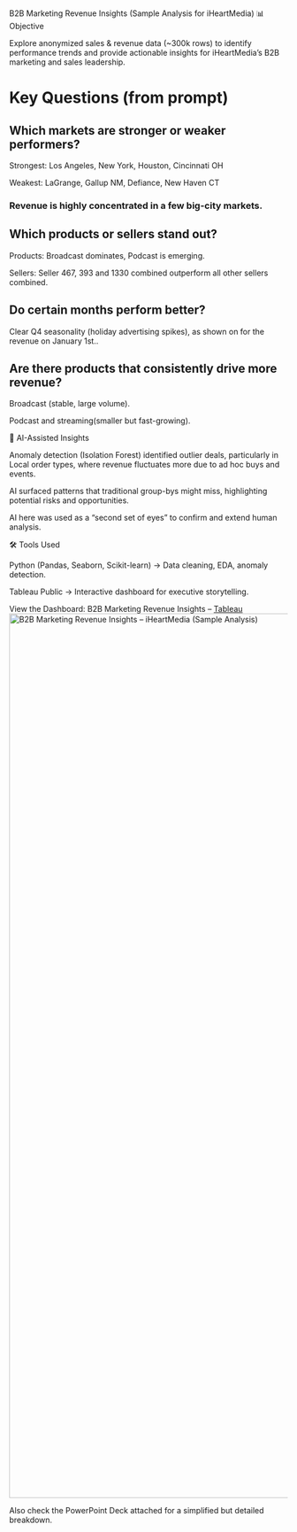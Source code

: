 B2B Marketing Revenue Insights (Sample Analysis for iHeartMedia)
📊 Objective

Explore anonymized sales & revenue data (~300k rows) to identify performance trends and provide actionable insights for iHeartMedia’s B2B marketing and sales leadership.

# Key Questions (from prompt)

## Which markets are stronger or weaker performers?
Strongest: Los Angeles, New York, Houston, Cincinnati OH

Weakest: LaGrange, Gallup NM, Defiance, New Haven CT

### Revenue is highly concentrated in a few big-city markets.

## Which products or sellers stand out?
Products: Broadcast dominates, Podcast is emerging.

Sellers: Seller 467, 393 and 1330 combined outperform all other sellers combined.

## Do certain months perform better?
Clear Q4 seasonality (holiday advertising spikes), as shown on for the revenue on January 1st..


## Are there products that consistently drive more revenue?
Broadcast (stable, large volume).

Podcast and streaming(smaller but fast-growing).

🤖 AI-Assisted Insights

Anomaly detection (Isolation Forest) identified outlier deals, particularly in Local order types, where revenue fluctuates more due to ad hoc buys and events.

AI surfaced patterns that traditional group-bys might miss, highlighting potential risks and opportunities.

AI here was used as a “second set of eyes” to confirm and extend human analysis.

🛠️ Tools Used

Python (Pandas, Seaborn, Scikit-learn) → Data cleaning, EDA, anomaly detection.

Tableau Public → Interactive dashboard for executive storytelling.

View the Dashboard: B2B Marketing Revenue Insights – [Tableau](https://public.tableau.com/views/B2BMarketingRevenueInsightsiHeartMediaSampleAnalysis/B2BMarketingRevenueInsightsiHeartMediaSampleAnalysis?:language=en-US&:sid=&:redirect=auth&:display_count=n&:origin=viz_share_link)
<img width="1998" height="1598" alt="B2B Marketing   Revenue Insights – iHeartMedia (Sample Analysis)" src="https://github.com/user-attachments/assets/024e271e-6ef6-499f-9976-5a0a96350ac7" />

Also check the PowerPoint Deck attached for a simplified but detailed breakdown.
